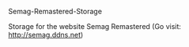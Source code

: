 Semag-Remastered-Storage

Storage for the website Semag Remastered (Go visit: http://semag.ddns.net)
